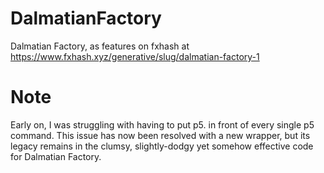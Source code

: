 # DalmatianFactory
Dalmatian Factory, as features on fxhash at https://www.fxhash.xyz/generative/slug/dalmatian-factory-1

# Note
Early on, I was struggling with having to put p5. in front of every single p5 command. This issue has now been resolved with a new wrapper, but its legacy remains in the clumsy, slightly-dodgy yet somehow effective code for Dalmatian Factory.
